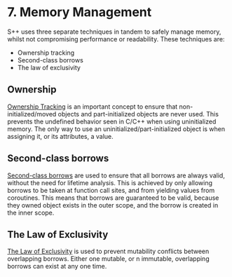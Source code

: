# 7. Memory Management

S++ uses three separate techniques in tandem to safely manage memory, whilst not compromising performance or
readability. These techniques are:

- Ownership tracking
- Second-class borrows
- The law of exclusivity

## Ownership

[Ownership Tracking](7-1-Ownership) is an important concept to ensure that non-initialized/moved objects and
part-initialized objects are never used. This prevents the undefined behavior seen in C/C++ when using uninitialized
memory. The only way to use an uninitialized/part-initialized object is when assigning it, or its attributes, a value.

## Second-class borrows

[Second-class borrows](7-2-2nd-Class-Borrows) are used to ensure that all borrows are always valid, without the need
for lifetime analysis. This is achieved by only allowing borrows to be taken at function call sites, and from yielding
values from coroutines. This means that borrows are guaranteed to be valid, because they owned object exists in the
outer scope, and the borrow is created in the inner scope.

## The Law of Exclusivity

[The Law of Exclusivity](7-3-The-Law-of-Exclusivity) is used to prevent mutability conflicts between overlapping
borrows. Either one mutable, or n immutable, overlapping borrows can exist at any one time.
